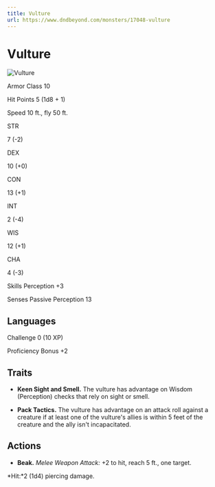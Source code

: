 ```yaml
---
title: Vulture
url: https://www.dndbeyond.com/monsters/17048-vulture
---
```


# Vulture

![Vulture](vulture.png)

Armor Class
10

Hit Points
5
(1d8 + 1)

Speed
10 ft., fly 50 ft.

STR

7
(-2)

DEX

10
(+0)

CON

13
(+1)

INT

2
(-4)

WIS

12
(+1)

CHA

4
(-3)

Skills
Perception +3

Senses
Passive Perception 13

Languages
--

Challenge
0 (10 XP)

Proficiency Bonus
+2

## Traits

* **Keen Sight and Smell.** The vulture has advantage on Wisdom (Perception) checks that rely on sight or smell.

* **Pack Tactics.** The vulture has advantage on an attack roll against a creature if at least one of the vulture's allies is within 5 feet of the creature and the ally isn't incapacitated.

## Actions

* **Beak.** *Melee Weapon Attack:* +2 to hit, reach 5 ft., one target.

*Hit:*2 (1d4) piercing damage.